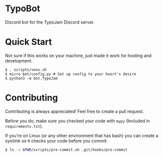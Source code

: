 # TypoBot

Discord bot for the TypoJam Discord server.

# Quick Start

Not sure if this works on your machine, just made it work for hosting and development.

```shell
$ . scripts/venv.sh
$ micro bot/config.py # Set up config to your heart's desire
$ python3 -m bot.TypoJam
```

# Contributing

Contributing is always appreciated! Feel free to create a pull request.

Before you do, make sure you checked your code with `mypy` (Included in `requirements.txt`).

If you're on Linux (or any other environment that has bash) you can create a symlink so it checks your code before you commit:
```sh
$ ln -s $PWD/scripts/pre-commit.sh .git/hooks/pre-commit
```
